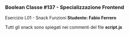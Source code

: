 ### Boolean Classe #137 - Specializzazione Frontend

Esercizio L01 - Snack Funzioni
**Studente: Fabio Ferrero**

Tutti gli snack sono spiegati nei commenti del file **script.js**
